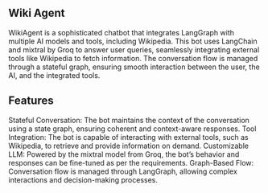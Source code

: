 ## Wiki Agent
WikiAgent is a sophisticated chatbot that integrates LangGraph with multiple AI models and tools, including Wikipedia. This bot uses LangChain and mixtral by Groq to answer user queries, seamlessly integrating external tools like Wikipedia to fetch information. The conversation flow is managed through a stateful graph, ensuring smooth interaction between the user, the AI, and the integrated tools.

## Features
Stateful Conversation: The bot maintains the context of the conversation using a state graph, ensuring coherent and context-aware responses.
Tool Integration: The bot is capable of interacting with external tools, such as Wikipedia, to retrieve and provide information on demand.
Customizable LLM: Powered by the mixtral model from Groq, the bot’s behavior and responses can be fine-tuned as per the requirements.
Graph-Based Flow: Conversation flow is managed through LangGraph, allowing complex interactions and decision-making processes.
